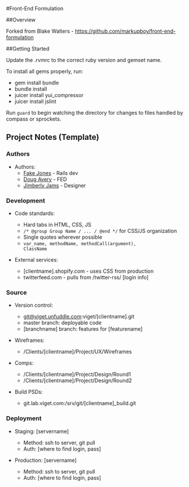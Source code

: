 #Front-End Formulation

##Overview

Forked from Blake Walters - https://github.com/markupboy/front-end-formulation

##Getting Started

Update the .rvmrc to the correct ruby version and gemset name.

To install all gems properly, run:

- gem install bundle
- bundle install
- juicer install yui_compressor
- juicer install jslint

Run <code>guard</code> to begin watching the directory for changes to files handled by compass or sprockets.

## Project Notes (Template)

### Authors

- Authors: 
	- [Fake Jones](mailto:fake.jones@viget.com) - Rails dev
	- [Doug Avery](mailto:doug.avery@viget.com) - FED
	- [Jimberly Jams](mailto:fake.jams@viget.com) - Designer

### Development

- Code standards:
	- Hard tabs in HTML, CSS, JS
	- <code>/* @group Group Name */ ... /* @end */</code> for CSS/JS organization
	- Single quotes wherever possible
	- <code>var_name, methodName, methodCall(argument), ClassName</code>

- External services:
	- [clientname].shopify.com - uses CSS from production
	- twitterfeed.com - pulls from /twitter-rss/ [login info]

### Source

- Version control: 
	- git@viget.unfuddle.com:viget/[clientname].git
	- master branch: deployable code
	- [branchname] branch: features for [featurename]

- Wireframes: 
	- /Clients/[clientname]/Project/UX/Wireframes

- Comps: 
	- /Clients/[clientname]/Project/Design/Round1
	- /Clients/[clientname]/Project/Design/Round2

- Build PSDs: 
	- git.lab.viget.com:/srv/git/[clientname]_build.git

### Deployment

- Staging: [servername] 
	- Method: ssh to server, git pull
	- Auth: [where to find login, pass]

- Production: [servername] 
	- Method: ssh to server, git pull
	- Auth: [where to find login, pass]
